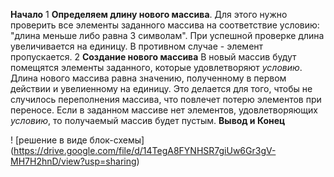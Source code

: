 **Начало**
1 **Определяем длину нового массива**.
Для этого нужно проверить все элементы заданного массива на соответствие условию: "длина меньше либо равна 3 символам".
При успешной проверке длина увеличивается на единицу. В противном случае - элемент пропускается.
2 **Создание нового массива**
В новый массив будут помещятся элементы заданного, которые удовлетворяют *условию*.
Длина нового массива равна значению, полученному в первом действии и увелиенному на единицу.
Это делается для того, чтобы не случилось переполнения массива, что повлечет потерю элементов при переносе.
Если в заданном массиве нет элементов, удовлетворяющих *условию*, то получаемый массив будет пустым.
**Вывод и Конец**

! [решение в виде блок-схемы] (https://drive.google.com/file/d/14TegA8FYNHSR7giUw6Gr3gV-MH7H2hnD/view?usp=sharing)

